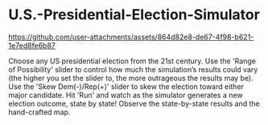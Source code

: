 # U.S.-Presidential-Election-Simulator

https://github.com/user-attachments/assets/864d82e8-de67-4f98-b621-1e7ed8fe6b87

Choose any US presidential election from the 21st century. Use the 'Range of Possibility' slider to control how much the simulation’s results could vary (the higher you set the slider to, the more outrageous the results may be). Use the 'Skew Dem(-)/Rep(+)' slider to skew the election toward either major candidate. Hit 'Run' and watch as the simulator generates a new election outcome, state by state! Observe the state-by-state results and the hand-crafted map.
